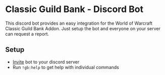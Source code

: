 # Classic Guild Bank - Discord Bot

This discord bot provides an easy integration for the World of Warcraft Classic Guild Bank Addon.
Just setup the bot and everyone on your server can request a report.

## Setup

* [Invite](https://discordapp.com/api/oauth2/authorize?client_id=680461783399792677&permissions=10240&scope=bot) bot to your discord server 
* Run `!gb:help` to get help with individual commands
